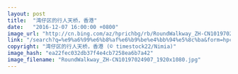```yaml
---
layout: post
title:  "湾仔区的行人天桥，香港"
date:   "2016-12-07 16:00:00 +0800"
image_url: "http://cn.bing.com/az/hprichbg/rb/RoundWalkway_ZH-CN10197024907_1920x1080.jpg"
link: "/search?q=%e9%a6%99%e6%b8%af%e6%b9%be%e4%bb%94%e5%8c%ba&form=hpcapt&mkt=zh-cn"
copyright: "湾仔区的行人天桥，香港 (© timestock22/Nimia)"
image_hash: "ea22fec032db37f4e4cb7258ea6b7a42"
image_filename: "RoundWalkway_ZH-CN10197024907_1920x1080.jpg"
---
```

